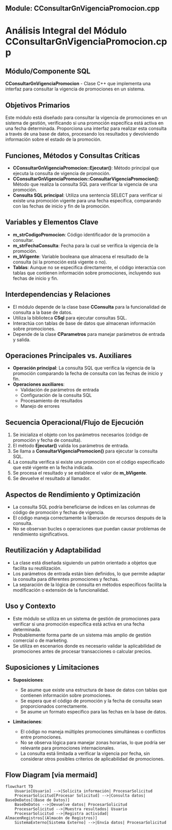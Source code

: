 ## Module: CConsultarGnVigenciaPromocion.cpp
# Análisis Integral del Módulo CConsultarGnVigenciaPromocion.cpp

## Módulo/Componente SQL
**CConsultarGnVigenciaPromocion** - Clase C++ que implementa una interfaz para consultar la vigencia de promociones en un sistema.

## Objetivos Primarios
Este módulo está diseñado para consultar la vigencia de promociones en un sistema de gestión, verificando si una promoción específica está activa en una fecha determinada. Proporciona una interfaz para realizar esta consulta a través de una base de datos, procesando los resultados y devolviendo información sobre el estado de la promoción.

## Funciones, Métodos y Consultas Críticas
- **CConsultarGnVigenciaPromocion::Ejecutar()**: Método principal que ejecuta la consulta de vigencia de promoción.
- **CConsultarGnVigenciaPromocion::ConsultarVigenciaPromocion()**: Método que realiza la consulta SQL para verificar la vigencia de una promoción.
- **Consulta SQL principal**: Utiliza una sentencia SELECT para verificar si existe una promoción vigente para una fecha específica, comparando con las fechas de inicio y fin de la promoción.

## Variables y Elementos Clave
- **m_strCodigoPromocion**: Código identificador de la promoción a consultar.
- **m_strFechaConsulta**: Fecha para la cual se verifica la vigencia de la promoción.
- **m_bVigente**: Variable booleana que almacena el resultado de la consulta (si la promoción está vigente o no).
- **Tablas**: Aunque no se especifica directamente, el código interactúa con tablas que contienen información sobre promociones, incluyendo sus fechas de inicio y fin.

## Interdependencias y Relaciones
- El módulo depende de la clase base **CConsulta** para la funcionalidad de consulta a la base de datos.
- Utiliza la biblioteca **CSql** para ejecutar consultas SQL.
- Interactúa con tablas de base de datos que almacenan información sobre promociones.
- Depende de la clase **CParametros** para manejar parámetros de entrada y salida.

## Operaciones Principales vs. Auxiliares
- **Operación principal**: La consulta SQL que verifica la vigencia de la promoción comparando la fecha de consulta con las fechas de inicio y fin.
- **Operaciones auxiliares**: 
  - Validación de parámetros de entrada
  - Configuración de la consulta SQL
  - Procesamiento de resultados
  - Manejo de errores

## Secuencia Operacional/Flujo de Ejecución
1. Se inicializa el objeto con los parámetros necesarios (código de promoción y fecha de consulta).
2. El método **Ejecutar()** valida los parámetros de entrada.
3. Se llama a **ConsultarVigenciaPromocion()** para ejecutar la consulta SQL.
4. La consulta verifica si existe una promoción con el código especificado que esté vigente en la fecha indicada.
5. Se procesa el resultado y se establece el valor de **m_bVigente**.
6. Se devuelve el resultado al llamador.

## Aspectos de Rendimiento y Optimización
- La consulta SQL podría beneficiarse de índices en las columnas de código de promoción y fechas de vigencia.
- El código maneja correctamente la liberación de recursos después de la consulta.
- No se observan bucles o operaciones que puedan causar problemas de rendimiento significativos.

## Reutilización y Adaptabilidad
- La clase está diseñada siguiendo un patrón orientado a objetos que facilita su reutilización.
- Los parámetros de entrada están bien definidos, lo que permite adaptar la consulta para diferentes promociones y fechas.
- La separación de la lógica de consulta en métodos específicos facilita la modificación o extensión de la funcionalidad.

## Uso y Contexto
- Este módulo se utiliza en un sistema de gestión de promociones para verificar si una promoción específica está activa en una fecha determinada.
- Probablemente forma parte de un sistema más amplio de gestión comercial o de marketing.
- Se utiliza en escenarios donde es necesario validar la aplicabilidad de promociones antes de procesar transacciones o calcular precios.

## Suposiciones y Limitaciones
- **Suposiciones**:
  - Se asume que existe una estructura de base de datos con tablas que contienen información sobre promociones.
  - Se espera que el código de promoción y la fecha de consulta sean proporcionados correctamente.
  - Se asume un formato específico para las fechas en la base de datos.
  
- **Limitaciones**:
  - El código no maneja múltiples promociones simultáneas o conflictos entre promociones.
  - No se observa lógica para manejar zonas horarias, lo que podría ser relevante para promociones internacionales.
  - La consulta está limitada a verificar la vigencia por fecha, sin considerar otros posibles criterios de aplicabilidad de promociones.
## Flow Diagram [via mermaid]
```mermaid
flowchart TD
    Usuario[Usuario] -->|Solicita información| ProcesarSolicitud
    ProcesarSolicitud[Procesar Solicitud] -->|Consulta datos| BaseDeDatos[(Base de Datos)]
    BaseDeDatos -->|Devuelve datos| ProcesarSolicitud
    ProcesarSolicitud -->|Muestra resultados| Usuario
    ProcesarSolicitud -->|Registra actividad| AlmacenRegistros[(Almacén de Registros)]
    SistemaExterno[Sistema Externo] -->|Envía datos| ProcesarSolicitud
```
